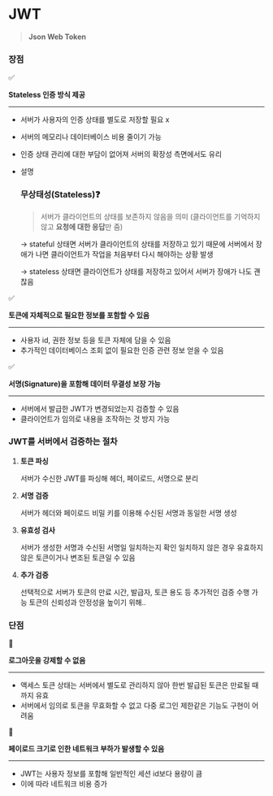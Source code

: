 # JWT
> **Json Web Token**
> 

### 장점

<aside>
✅

**Stateless 인증 방식 제공**

---

- 서버가 사용자의 인증 상태를 별도로 저장할 필요 x
- 서버의 메모리나 데이터베이스 비용 줄이기 가능
- 인증 상태 관리에 대한 부담이 없어져 서버의 확장성 측면에서도 유리
- 설명
    
    ### **무상태성(Stateless)❓**
    
    > 서버가 클라이언트의 상태를 보존하지 않음을 의미 (클라이언트를 기억하지 않고 **요청에 대한 응답**만 줌)
    > 
    
    → stateful 상태면 서버가 클라이언트의 상태를 저장하고 있기 때문에 서버에서 장애가 나면 클라이언트가 작업을  처음부터 다시 해야하는 상황 발생
    
    → stateless 상태면 클라이언트가 상태를 저장하고 있어서 서버가 장애가 나도 괜찮음
    
</aside>

<aside>
✅

**토큰에 자체적으로 필요한 정보를 포함할 수 있음**

---

- 사용자 id, 권한 정보 등을 토큰 자체에 담을 수 있음
- 추가적인 데이터베이스 조회 없이 필요한 인증 관련 정보 얻을 수 있음
</aside>

<aside>
✅

**서명(Signature)을 포함해 데이터 무결성 보장 가능**

---

- 서버에서 발급한 JWT가 변경되었는지 검증할 수 있음
- 클라이언트가 임의로 내용을 조작하는 것 방지 가능
</aside>

### JWT를 서버에서 검증하는 절차

1. **토큰 파싱**
    
    서버가 수신한 JWT를 파싱해 헤더, 페이로드, 서명으로 분리
    
2. **서명 검증**
    
    서버가 헤더와 페이로드 비밀 키를 이용해 수신된 서명과 동일한 서명 생성
    
3. **유효성 검사**
    
    서버가 생성한 서명과 수신된 서명일 일치하는지 확인
    일치하지 않은 경우 유효하지 않은 토큰이거나 변조된 토큰일 수 있음
    
4. **추가 검증**
    
    선택적으로 서버가 토큰의 만료 시간, 발급자, 토큰 용도 등 추가적인 검증 수행 가능
    토큰의 신뢰성과 안정성을 높이기 위해..
    

### 단점

<aside>
🤔

**로그아웃을 강제할 수 없음**

---

- 액세스 토큰 상태는 서버에서 별도로 관리하지 않아 한번 발급된 토큰은 만료될 때까지 유효
- 서버에서 임의로 토큰을 무효화할 수 없고 다중 로그인 제한같은 기능도 구현이 어려움
</aside>

<aside>
🤔

**페이로드 크기로 인한 네트워크 부하가 발생할 수 있음**

---

- JWT는 사용자 정보를 포함해 일반적인 세션 id보다 용량이 큼
- 이에 따라 네트워크 비용 증가
</aside>
